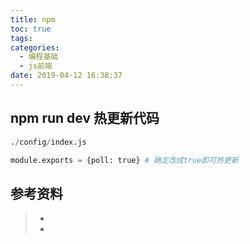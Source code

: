 ```yaml
---
title: npm
toc: true
tags:
categories:
  - 编程基础
  - js前端
date: 2019-04-12 16:38:37
---
```




## npm run dev 热更新代码

```python
./config/index.js

module.exports = {poll: true} # 确定改成true即可热更新
```


## 参考资料
> - []()
> - []()
